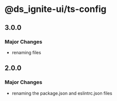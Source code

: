 # @ds_ignite-ui/ts-config

## 3.0.0

### Major Changes

- renaming files

## 2.0.0

### Major Changes

- renaming the package.json and eslintrc.json files
